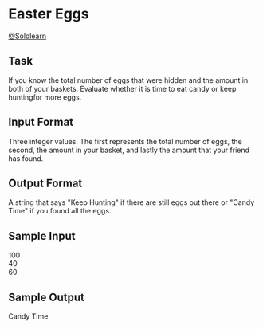 # Easter Eggs

[@Sololearn](sololearn.com)

## Task

If you know the total number of eggs that were hidden and the amount in both of your baskets. Evaluate whether it is time to eat candy or keep huntingfor more eggs.

## Input Format

Three integer values. The first represents the total number of eggs, the second, the amount in your basket, and lastly the amount that your friend has found.

## Output Format

A string that says "Keep Hunting" if there are still eggs out there or "Candy Time" if you found all the eggs.

## Sample Input

100  
40  
60

## Sample Output

Candy Time
